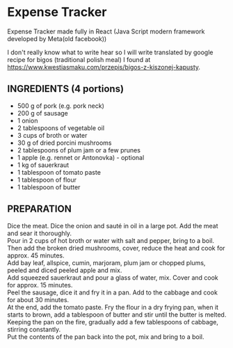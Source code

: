 # Expense Tracker
Expense Tracker made fully in React (Java Script modern framework developed by Meta(old facebook))


I don't really know what to write hear so I will write translated by google recipe for bigos (traditional polish meal) I found at https://www.kwestiasmaku.com/przepis/bigos-z-kiszonej-kapusty.
 
## INGREDIENTS (4 portions)
- 500 g of pork (e.g. pork neck)
- 200 g of sausage
- 1 onion
- 2 tablespoons of vegetable oil
- 3 cups of broth or water
- 30 g of dried porcini mushrooms
- 2 tablespoons of plum jam or a few prunes
- 1 apple (e.g. rennet or Antonovka) - optional
- 1 kg of sauerkraut
- 1 tablespoon of tomato paste
- 1 tablespoon of flour
- 1 tablespoon of butter

## PREPARATION
Dice the meat. Dice the onion and sauté in oil in a large pot. Add the meat and sear it thoroughly.  
Pour in 2 cups of hot broth or water with salt and pepper, bring to a boil.  
Then add the broken dried mushrooms, cover, reduce the heat and cook for approx. 45 minutes.  
Add bay leaf, allspice, cumin, marjoram, plum jam or chopped plums, peeled and diced peeled apple and mix.  
Add squeezed sauerkraut and pour a glass of water, mix. Cover and cook for approx. 15 minutes.  
Peel the sausage, dice it and fry it in a pan. Add to the cabbage and cook for about 30 minutes.  
At the end, add the tomato paste. Fry the flour in a dry frying pan, when it starts to brown, add a tablespoon of butter and stir until the butter is melted.  
Keeping the pan on the fire, gradually add a few tablespoons of cabbage, stirring constantly.  
Put the contents of the pan back into the pot, mix and bring to a boil.  

